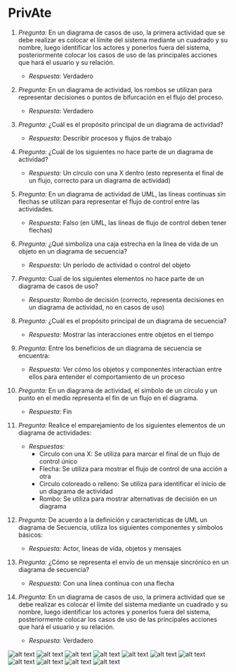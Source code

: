 # PrivAte
1. *Pregunta:* En un diagrama de casos de uso, la primera actividad que se debe realizar es colocar el límite del sistema mediante un cuadrado y su nombre, luego identificar los actores y ponerlos fuera del sistema, posteriormente colocar los casos de uso de las principales acciones que hará el usuario y su relación.
   - *Respuesta:* Verdadero

2. *Pregunta:* En un diagrama de actividad, los rombos se utilizan para representar decisiones o puntos de bifurcación en el flujo del proceso.
   - *Respuesta:* Verdadero

3. *Pregunta:* ¿Cuál es el propósito principal de un diagrama de actividad?
   - *Respuesta:* Describir procesos y flujos de trabajo

4. *Pregunta:* ¿Cuál de los siguientes no hace parte de un diagrama de actividad?
   - *Respuesta:* Un círculo con una X dentro (esto representa el final de un flujo, correcto para un diagrama de actividad)

5. *Pregunta:* En un diagrama de actividad de UML, las líneas continuas sin flechas se utilizan para representar el flujo de control entre las actividades.
   - *Respuesta:* Falso (en UML, las líneas de flujo de control deben tener flechas)

6. *Pregunta:* ¿Qué simboliza una caja estrecha en la línea de vida de un objeto en un diagrama de secuencia?
   - *Respuesta:* Un período de actividad o control del objeto

7. *Pregunta:* Cual de los siguientes elementos no hace parte de un diagrama de casos de uso?
   - *Respuesta:* Rombo de decisión (correcto, representa decisiones en un diagrama de actividad, no en casos de uso)

8. *Pregunta:* ¿Cuál es el propósito principal de un diagrama de secuencia?
   - *Respuesta:* Mostrar las interacciones entre objetos en el tiempo

9. *Pregunta:* Entre los beneficios de un diagrama de secuencia se encuentra:
   - *Respuesta:* Ver cómo los objetos y componentes interactúan entre ellos para entender el comportamiento de un proceso

10. *Pregunta:* En un diagrama de actividad, el símbolo de un círculo y un punto en el medio representa el fin de un flujo en el diagrama.
    - *Respuesta:* Fin

11. *Pregunta:* Realice el emparejamiento de los siguientes elementos de un diagrama de actividades:
    - *Respuestas:*
      - Circulo con una X: Se utiliza para marcar el final de un flujo de control único
      - Flecha: Se utiliza para mostrar el flujo de control de una acción a otra
      - Circulo coloreado o relleno: Se utiliza para identificar el inicio de un diagrama de actividad
      - Rombo: Se utiliza para mostrar alternativas de decisión en un diagrama

12. *Pregunta:* De acuerdo a la definición y características de UML un diagrama de Secuencia, utiliza los siguientes componentes y símbolos básicos:
    - *Respuesta:* Actor, líneas de vida, objetos y mensajes

13. *Pregunta:* ¿Cómo se representa el envío de un mensaje sincrónico en un diagrama de secuencia?
    - *Respuesta:* Con una línea continua con una flecha

14. *Pregunta:* En un diagrama de casos de uso, la primera actividad que se debe realizar es colocar el límite del sistema mediante un cuadrado y su nombre, luego identificar los actores y ponerlos fuera del sistema, posteriormente colocar los casos de uso de las principales acciones que hará el usuario y su relación.
    - *Respuesta:* Verdadero

![alt text](https://imgur.com/dRt9CiO)
![alt text](https://imgur.com/EANvgdN)
![alt text](https://imgur.com/OlG00xJ)
![alt text](https://imgur.com/ynkXVFv)
![alt text](https://imgur.com/DOcpQLs)
![alt text](https://imgur.com/xVbui8v)
![alt text](https://imgur.com/qpQYbj7)
![alt text](https://imgur.com/YY7KAfg)
![alt text](https://imgur.com/XjKUiEI)
![alt text](https://imgur.com/2JAFa5E)
![alt text](https://imgur.com/vjcINZ7)
